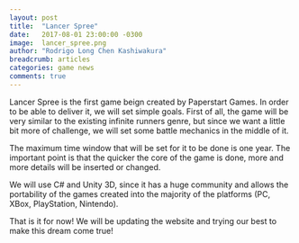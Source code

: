 ```yaml
---
layout: post
title:  "Lancer Spree"
date:   2017-08-01 23:00:00 -0300
image:  lancer_spree.png
author: "Rodrigo Long Chen Kashiwakura"
breadcrumb: articles
categories: game news
comments: true
---
```


Lancer Spree is the first game beign created by Paperstart Games. In order to be able to deliver it, we will set simple goals. First of all, the game will be very similar to the existing infinite runners genre, but since we want a little bit more of challenge, we will set some battle mechanics in the middle of it.

The maximum time window that will be set for it to be done is one year. The important point is that the quicker the core of the game is done, more and more details will be inserted or changed.

We will use C# and Unity 3D, since it has a huge community and allows the portability of the games created into the majority of the platforms (PC, XBox, PlayStation, Nintendo).

That is it for now! We will be updating the website and trying our best to make this dream come true!